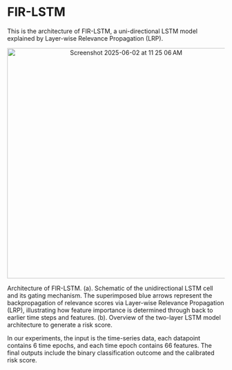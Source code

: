 # FIR-LSTM
This is the architecture of FIR-LSTM, a uni-directional LSTM model explained by Layer-wise Relevance Propagation (LRP).

<div align="center">
	<img width="535" alt="Screenshot 2025-06-02 at 11 25 06 AM" loc="center" src="https://github.com/user-attachments/assets/ea57ef88-c95d-440b-886e-55c680f2b8de" />
</div>

Architecture of FIR-LSTM. (a). Schematic of the unidirectional LSTM cell and its gating mechanism. The superimposed blue arrows represent the backpropagation of relevance scores via Layer-wise Relevance Propagation (LRP), illustrating how feature importance is determined through back to earlier time steps and features. (b). Overview of the two-layer LSTM model architecture to generate a risk score.


In our experiments, the input is the time-series data, each datapoint contains 6 time epochs, and each time epoch contains 66 features. The final outputs include the binary classification outcome and the calibrated risk score.
